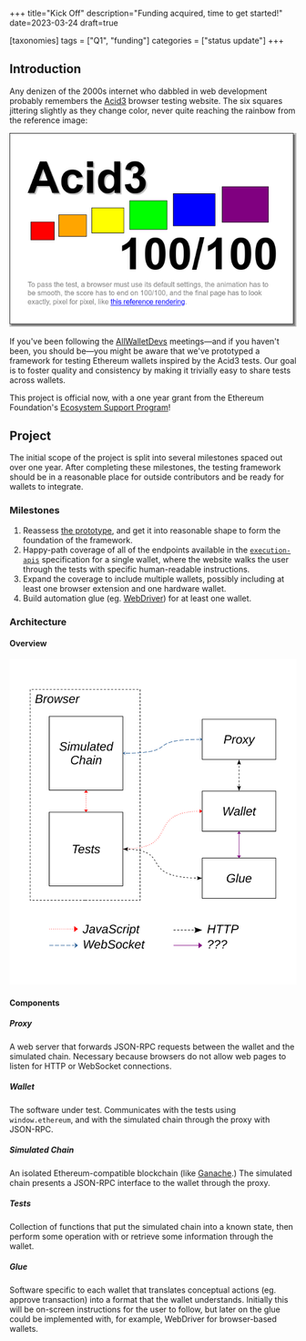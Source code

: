 +++
title="Kick Off"
description="Funding acquired, time to get started!"
date=2023-03-24
draft=true

[taxonomies]
tags = ["Q1", "funding"]
categories = ["status update"]
+++

## Introduction

Any denizen of the 2000s internet who dabbled in web development probably
remembers the [Acid3](http://acid3.acidtests.org/) browser testing website. The
six squares jittering slightly as they change color, never quite reaching the
rainbow from the reference image:

![Acid3 Reference Image](./reference.png)

If you've been following the [AllWalletDevs](https://allwallet.dev)
meetings&mdash;and if you haven't been, you should be&mdash;you might be aware
that we've prototyped a framework for testing Ethereum wallets inspired by the
Acid3 tests. Our goal is to foster quality and consistency by making it
trivially easy to share tests across wallets.

This project is official now, with a one year grant from the Ethereum
Foundation's [Ecosystem Support Program](https://esp.ethereum.foundation/)!

## Project

The initial scope of the project is split into several milestones spaced out
over one year. After completing these milestones, the testing framework should
be in a reasonable place for outside contributors and be ready for wallets to
integrate.

### Milestones

1. Reassess [the prototype](https://github.com/Wallet-Test-Framework/framework),
   and get it into reasonable shape to form the foundation of the framework.
1. Happy-path coverage of all of the endpoints available in the
   [`execution-apis`](https://ethereum.github.io/execution-apis/api-documentation/)
   specification for a single wallet, where the website walks the user through
   the tests with specific human-readable instructions.
1. Expand the coverage to include multiple wallets, possibly including at least
   one browser extension and one hardware wallet.
1. Build automation glue (eg. [WebDriver](https://www.w3.org/TR/webdriver/)) for
   at least one wallet.

### Architecture

#### Overview

![Architecture Diagram](diagram.svg)

#### Components

##### Proxy

A web server that forwards JSON-RPC requests between the wallet and the
simulated chain. Necessary because browsers do not allow web pages to listen for
HTTP or WebSocket connections.

##### Wallet

The software under test. Communicates with the tests using `window.ethereum`,
and with the simulated chain through the proxy with JSON-RPC.

##### Simulated Chain

An isolated Ethereum-compatible blockchain (like
[Ganache](https://github.com/trufflesuite/ganache).) The simulated chain
presents a JSON-RPC interface to the wallet through the proxy.

##### Tests
Collection of functions that put the simulated chain into a known state, then
perform some operation with or retrieve some information through the wallet.

##### Glue

Software specific to each wallet that translates conceptual actions (eg. approve
transaction) into a format that the wallet understands. Initially this will be
on-screen instructions for the user to follow, but later on the glue could be
implemented with, for example, WebDriver for browser-based wallets.
